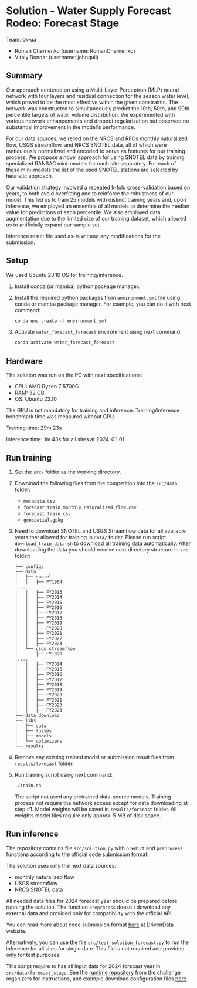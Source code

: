 # Solution - Water Supply Forecast Rodeo: Forecast Stage

Team: ck-ua

- Roman Chernenko (username: RomanChernenko)
- Vitaly Bondar (username: johngull)

## Summary

Our approach centered on using a Multi-Layer Perceptron (MLP) neural network
with four layers and residual connection for the season water level, which proved to be the most effective within the given
constraints.
The network was constructed to simultaneously predict the 10th, 50th, and 90th
percentile targets of water volume distribution. We experimented with various
network enhancements and dropout regularization but observed no substantial
improvement in the model's performance.

For our data sources, we relied on the NRCS and RFCs monthly naturalized flow,
USGS streamflow, and NRCS SNOTEL data, all of which were meticulously normalized
and encoded to serve as features for our training process. We propose a novel
approach for using SNOTEL data by training specialized RANSAC mini-models for
each site separately. For each of these mini-models the list of the used SNOTEL
stations are selected by heuristic approach.

Our validation strategy involved a repeated k-fold cross-validation based on
years, to both avoid overfitting and to reinforce the robustness of our model.
This led us to train 25 models with distinct training years and, upon inference,
we employed an ensemble of all models to determine the median value for
predictions of each percentile. We also employed data augmentation due to the
limited size of our training dataset, which allowed us to artificially expand
our sample set.

Inference result file used as-is without any modifications for the submission.

## Setup

We used Ubuntu 23.10 OS for training/inference.

1. Install conda (or mamba) python package manager.
2. Install the required python packages from `environment.yml` file using conda or mamba package manager.
For example, you can do it with next command:

    ```bash
    conda env create -f environment.yml
    ```

3. Activate `water_forecast_forecast` environment using next command:

    ```bash
    conda activate water_forecast_forecast
    ```


## Hardware

The solution was run on the PC with next specifications:

- CPU: AMD Ryzen 7 5700G
- RAM: 32 GB
- OS: Ubuntu 23.10

The GPU is not mandatory for training and inference.
Training/inference benchmark time was measured without GPU.

Training time: 29m 23s

Inference time: 1m 43s for all sites at 2024-01-01

## Run training

1. Set the `src/` folder as the working directory.

2. Download the following files from the competition into the `src/data` folder:

    - `metadata.csv`
    - `forecast_train_monthly_naturalized_flow.csv`
    - `forecast_train.csv`
    - `geospatial.gpkg`

3. Need to download SNOTEL and USGS Streamflow data for all available years that
allowed for training in `data/` folder. Please run script `download_train_data.sh` to download all training data automatically.
After downloading the data you should receive next directory structure in `src` folder:
    ```
    ├── configs
    ├── data
    │   ├── snotel
    │   │   ├── FY1964
    .....
    │   │   ├── FY2013
    │   │   ├── FY2014
    │   │   ├── FY2015
    │   │   ├── FY2016
    │   │   ├── FY2017
    │   │   ├── FY2018
    │   │   ├── FY2019
    │   │   ├── FY2020
    │   │   ├── FY2021
    │   │   ├── FY2022
    │   │   ├── FY2023
    │   └── usgs_streamflow
    │       ├── FY1890
    .....
    │   │   ├── FY2014
    │   │   ├── FY2015
    │   │   ├── FY2016
    │   │   ├── FY2017
    │   │   ├── FY2018
    │   │   ├── FY2019
    │   │   ├── FY2020
    │   │   ├── FY2021
    │   │   ├── FY2023
    │   │   ├── FY2023
    ├── data_download
    ├── libs
    │   ├── data
    │   ├── losses
    │   ├── models
    │   └── optimizers
    └── results
    ```

4. Remove any existing trained model or submission result files from `results/forecast` folder.

5. Run training script using next command:

    ```bash
    ./train.sh
    ```

    The script not used any pretrained data-source models.
    Training process not require the network access except for data downloading at step #1.
    Model weights will be saved in `results/forecast` folder.
    All weights model files require only approx. 5 MB of disk space.

## Run inference

The repository contains file `src/solution.py` with `predict` and `preprocess` functions according to
the official code submission format.

The solution uses only the next data sources:

- monthly naturalized flow
- USGS streamflow
- NRCS SNOTEL data

All needed data files for 2024 forecast year should be prepared before running the solution. The function `preprocess`
doesn't download any external data and provided only for compatibility with the official API.

You can read more about code submission format
[here](https://www.drivendata.org/competitions/259/reclamation-water-supply-forecast/page/828/)
at DrivenData website.

Alternatively, you can use the file `src/test_solution_forecast.py` to run the inference for all sites for single date. This file is not required and provided only for test purposes.

This script require to has all input data for 2024 forecast year in `src/data/forecast_stage`. See the [runtime repository](https://github.com/drivendataorg/water-supply-forecast-rodeo-runtime/tree/main?tab=readme-ov-file#data-download) from the challenge organizers for instructions, and example download configuration files [here](https://github.com/drivendataorg/water-supply-forecast-rodeo-runtime/blob/main/data_download/forecast_config-2024-01-08.yml).

